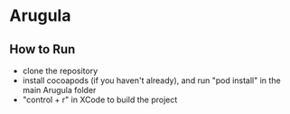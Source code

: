 # Arugula

## How to Run
- clone the repository 
- install cocoapods (if you haven't already), and run "pod install" in the main Arugula folder
- "control + r" in XCode to build the project
